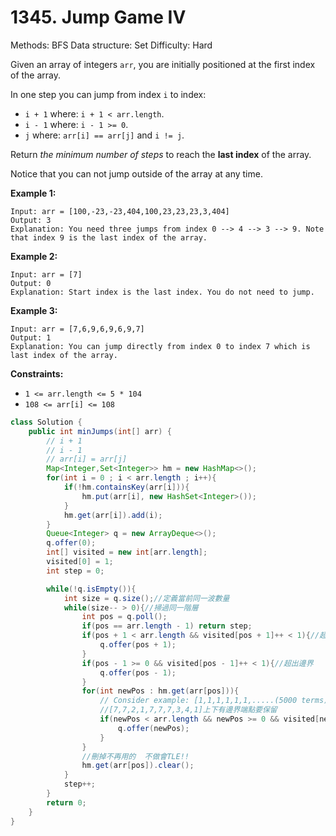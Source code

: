 # 1345. Jump Game IV

Methods: BFS
Data structure: Set
Difficulty: Hard

Given an array of integers `arr`, you are initially positioned at the first index of the array.

In one step you can jump from index `i` to index:

- `i + 1` where: `i + 1 < arr.length`.
- `i - 1` where: `i - 1 >= 0`.
- `j` where: `arr[i] == arr[j]` and `i != j`.

Return *the minimum number of steps* to reach the **last index** of the array.

Notice that you can not jump outside of the array at any time.

**Example 1:**

```
Input: arr = [100,-23,-23,404,100,23,23,23,3,404]
Output: 3
Explanation: You need three jumps from index 0 --> 4 --> 3 --> 9. Note that index 9 is the last index of the array.

```

**Example 2:**

```
Input: arr = [7]
Output: 0
Explanation: Start index is the last index. You do not need to jump.

```

**Example 3:**

```
Input: arr = [7,6,9,6,9,6,9,7]
Output: 1
Explanation: You can jump directly from index 0 to index 7 which is last index of the array.

```

**Constraints:**

- `1 <= arr.length <= 5 * 104`
- `108 <= arr[i] <= 108`

```java
class Solution {
    public int minJumps(int[] arr) {
        // i + 1
        // i - 1
        // arr[i] = arr[j]
        Map<Integer,Set<Integer>> hm = new HashMap<>();
        for(int i = 0 ; i < arr.length ; i++){
            if(!hm.containsKey(arr[i])){ 
                hm.put(arr[i], new HashSet<Integer>()); 
            }
            hm.get(arr[i]).add(i);
        }
        Queue<Integer> q = new ArrayDeque<>();
        q.offer(0);
        int[] visited = new int[arr.length];
        visited[0] = 1;
        int step = 0;

        while(!q.isEmpty()){
            int size = q.size();//定義當前同一波數量
            while(size-- > 0){//掃過同一階層
                int pos = q.poll();
                if(pos == arr.length - 1) return step;    
                if(pos + 1 < arr.length && visited[pos + 1]++ < 1){//超出邊界
                    q.offer(pos + 1);
                }   
                if(pos - 1 >= 0 && visited[pos - 1]++ < 1){//超出邊界
                    q.offer(pos - 1);
                }     
                for(int newPos : hm.get(arr[pos])){
                    // Consider example: [1,1,1,1,1,1,.....(5000 terms), 11] -> Answer =2;
                    //[7,7,2,1,7,7,7,3,4,1]上下有邊界端點要保留
                    if(newPos < arr.length && newPos >= 0 && visited[newPos]++ < 1){//超出邊界
                        q.offer(newPos);
                    }
                }
                //刪掉不再用的  不做會TLE!!
                hm.get(arr[pos]).clear();
            }
            step++;
        }
        return 0;
    }
}
```
